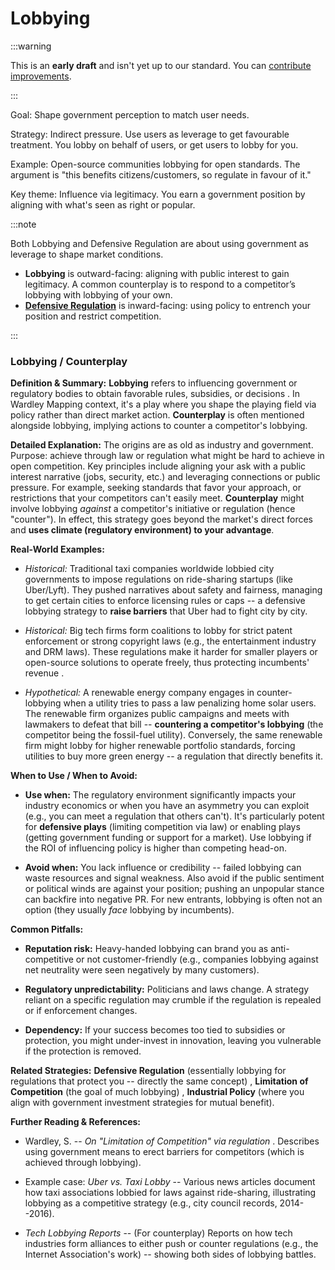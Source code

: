 # Lobbying

:::warning

This is an **early draft** and isn't yet up to our standard.
You can [contribute improvements](https://github.com/dave1010/wardley-leadership-strategies).

:::

Goal: Shape government perception to match user needs.

Strategy: Indirect pressure. Use users as leverage to get favourable treatment. You lobby on behalf of users, or get users to lobby for you.

Example: Open-source communities lobbying for open standards. The argument is "this benefits citizens/customers, so regulate in favour of it."

Key theme: Influence via legitimacy. You earn a government position by aligning with what's seen as right or popular.


:::note

Both Lobbying and Defensive Regulation are about using government as leverage to shape market conditions.

- **Lobbying** is outward-facing: aligning with public interest to gain legitimacy. A common counterplay is to respond to a competitor’s lobbying with lobbying of your own.
- **[Defensive Regulation](/strategies/defensive/defensive-regulation)** is inward-facing: using policy to entrench your position and restrict competition.

:::



### **Lobbying / Counterplay**

**Definition & Summary:** **Lobbying** refers to influencing government or regulatory bodies to obtain favorable rules, subsidies, or decisions . In Wardley Mapping context, it's a play where you shape the playing field via policy rather than direct market action. **Counterplay** is often mentioned alongside lobbying, implying actions to counter a competitor's lobbying.

**Detailed Explanation:** The origins are as old as industry and government. Purpose: achieve through law or regulation what might be hard to achieve in open competition. Key principles include aligning your ask with a public interest narrative (jobs, security, etc.) and leveraging connections or public pressure. For example, seeking standards that favor your approach, or restrictions that your competitors can't easily meet. **Counterplay** might involve lobbying *against* a competitor's initiative or regulation (hence "counter"). In effect, this strategy goes beyond the market's direct forces and **uses climate (regulatory environment) to your advantage**.

**Real-World Examples:**

-  *Historical:* Traditional taxi companies worldwide lobbied city governments to impose regulations on ride-sharing startups (like Uber/Lyft). They pushed narratives about safety and fairness, managing to get certain cities to enforce licensing rules or caps -- a defensive lobbying strategy to **raise barriers** that Uber had to fight city by city.

-  *Historical:* Big tech firms form coalitions to lobby for strict patent enforcement or strong copyright laws (e.g., the entertainment industry and DRM laws). These regulations make it harder for smaller players or open-source solutions to operate freely, thus protecting incumbents' revenue .

-  *Hypothetical:* A renewable energy company engages in counter-lobbying when a utility tries to pass a law penalizing home solar users. The renewable firm organizes public campaigns and meets with lawmakers to defeat that bill -- **countering a competitor's lobbying** (the competitor being the fossil-fuel utility). Conversely, the same renewable firm might lobby for higher renewable portfolio standards, forcing utilities to buy more green energy -- a regulation that directly benefits it.

**When to Use / When to Avoid:**

-  **Use when:** The regulatory environment significantly impacts your industry economics or when you have an asymmetry you can exploit (e.g., you can meet a regulation that others can't). It's particularly potent for **defensive plays** (limiting competition via law) or enabling plays (getting government funding or support for a market). Use lobbying if the ROI of influencing policy is higher than competing head-on.

-  **Avoid when:** You lack influence or credibility -- failed lobbying can waste resources and signal weakness. Also avoid if the public sentiment or political winds are against your position; pushing an unpopular stance can backfire into negative PR. For new entrants, lobbying is often not an option (they usually *face* lobbying by incumbents).

**Common Pitfalls:**

-  **Reputation risk:** Heavy-handed lobbying can brand you as anti-competitive or not customer-friendly (e.g., companies lobbying against net neutrality were seen negatively by many customers).

-  **Regulatory unpredictability:** Politicians and laws change. A strategy reliant on a specific regulation may crumble if the regulation is repealed or if enforcement changes.

-  **Dependency:** If your success becomes too tied to subsidies or protection, you might under-invest in innovation, leaving you vulnerable if the protection is removed.

**Related Strategies:** **Defensive Regulation** (essentially lobbying for regulations that protect you -- directly the same concept) , **Limitation of Competition** (the goal of much lobbying) , **Industrial Policy** (where you align with government investment strategies for mutual benefit).

**Further Reading & References:**

-  Wardley, S. -- *On "Limitation of Competition" via regulation* . Describes using government means to erect barriers for competitors (which is achieved through lobbying).

-  Example case: *Uber vs. Taxi Lobby* -- Various news articles document how taxi associations lobbied for laws against ride-sharing, illustrating lobbying as a competitive strategy (e.g., city council records, 2014--2016).

-  *Tech Lobbying Reports* -- (For counterplay) Reports on how tech industries form alliances to either push or counter regulations (e.g., the Internet Association's work) -- showing both sides of lobbying battles.
